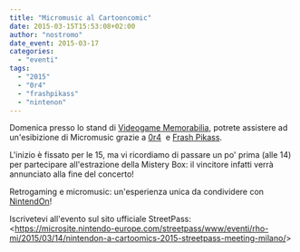 ```yaml
---
title: "Micromusic al Cartooncomic"
date: 2015-03-15T15:53:08+02:00
author: "nostromo"
date_event: 2015-03-17
categories:
  - "eventi"
tags:
  - "2015"
  - "0r4"
  - "frashpikass"
  - "nintenon"
---
```


Domenica presso lo stand di [Videogame Memorabilia](https://www.facebook.com/groups/vgmemorabilia/), potrete assistere ad un'esibizione di Micromusic grazie a [0r4](https://soundcloud.com/0r4)  e [Frash Pikass](https://soundcloud.com/frashpikass).

L'inizio è fissato per le 15, ma vi ricordiamo di passare un po' prima (alle 14) per partecipare all'estrazione della Mistery Box: il vincitore infatti verrà annunciato alla fine del concerto!

Retrogaming e micromusic: un'esperienza unica da condividere con [NintendOn](https://www.facebook.com/nintendOn.it?fref=photo)!

Iscrivetevi all'evento sul sito ufficiale StreetPass:  
&lt;https://microsite.nintendo-europe.com/streetpass/www/eventi/rho-mi/2015/03/14/nintendon-a-cartoomics-2015-streetpass-meeting-milano/&gt;